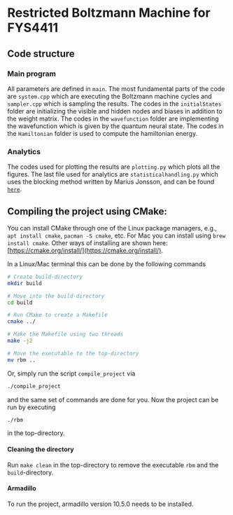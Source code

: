 # Restricted Boltzmann Machine for FYS4411
## Code structure
### Main program
All parameters are defined in `main`. The most fundamental parts of the code are `system.cpp` which are executing the Boltzmann machine cycles and `sampler.cpp` which is sampling the results. The codes in the `initialStates` folder are initializing the visible and hidden nodes and biases in addition to the weight matrix. The codes in the `wavefunction` folder are implementing the wavefunction which is given by the quantum neural state. The codes in the `Hamiltonian` folder is used to compute the hamiltonian energy.

### Analytics
The codes used for plotting the results are `plotting.py` which plots all the figures. The last file used for analytics are `statisticalhandling.py` which uses the blocking method written by Marius Jonsson, and can be found [`here`](https://github.com/computative/block/blob/master/python/tictoc.py).

## Compiling the project using CMake:
You can install CMake through one of the Linux package managers, e.g., `apt install cmake`, `pacman -S cmake`, etc. For Mac you can install using `brew install cmake`. Other ways of installing are shown here: [https://cmake.org/install/](https://cmake.org/install/).

In a Linux/Mac terminal this can be done by the following commands
```bash
# Create build-directory
mkdir build

# Move into the build-directory
cd build

# Run CMake to create a Makefile
cmake ../

# Make the Makefile using two threads
make -j2

# Move the executable to the top-directory
mv rbm ..
```
Or, simply run the script `compile_project` via
```bash
./compile_project
```
and the same set of commands are done for you. Now the project can be run by executing
```bash
./rbm
```
in the top-directory.

#### Cleaning the directory
Run `make clean` in the top-directory to remove the executable `rbm` and the `build`-directory.

#### Armadillo
To run the project, armadillo version 10.5.0 needs to be installed.
